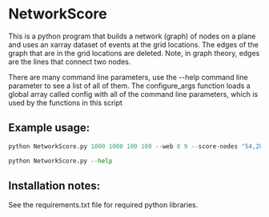 # NetworkScore
This is a python program that builds a network (graph) of nodes on a plane and uses an xarray dataset of events at the grid locations.
The edges of the graph that are in the grid locations are deleted.
Note, in graph theory, edges are the lines that connect two nodes.

There are many command line parameters, use the --help command line parameter to see a list of all of them.
The configure_args function loads a global array called config with all of the command line parameters, which is used by the functions in this script

## Example usage:

```python
python NetworkScore.py 1000 1000 100 100 --web 8 9 --score-nodes "54,28,51" --output output.csv

python NetworkScore.py --help
```
## Installation notes:

See the requirements.txt file for required python libraries.
